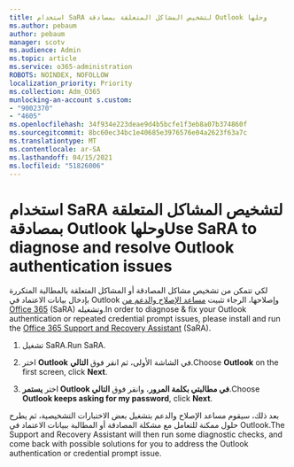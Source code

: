 ```yaml
---
title: استخدام SaRA لتشخيص المشاكل المتعلقة بمصادقة Outlook وحلها
ms.author: pebaum
author: pebaum
manager: scotv
ms.audience: Admin
ms.topic: article
ms.service: o365-administration
ROBOTS: NOINDEX, NOFOLLOW
localization_priority: Priority
ms.collection: Adm_O365
munlocking-an-account s.custom:
- "9002370"
- "4605"
ms.openlocfilehash: 34f934e223deae9d4b5bcfe1f3eb8a07b374860f
ms.sourcegitcommit: 8bc60ec34bc1e40685e3976576e04a2623f63a7c
ms.translationtype: MT
ms.contentlocale: ar-SA
ms.lasthandoff: 04/15/2021
ms.locfileid: "51826006"
---
```

# <a name="use-sara-to-diagnose-and-resolve-outlook-authentication-issues"></a><span data-ttu-id="dfe38-102">استخدام SaRA لتشخيص المشاكل المتعلقة بمصادقة Outlook وحلها</span><span class="sxs-lookup"><span data-stu-id="dfe38-102">Use SaRA to diagnose and resolve Outlook authentication issues</span></span>

<span data-ttu-id="dfe38-103">لكي تتمكن من تشخيص مشاكل المصادقة أو المشاكل المتعلقة بالمطالبة المتكررة بإدخال بيانات الاعتماد في Outlook وإصلاحها، الرجاء تثبيت [مساعد الإصلاح والدعم من Office 365](https://diagnostics.office.com/#/) (SaRA) وتشغيله.</span><span class="sxs-lookup"><span data-stu-id="dfe38-103">In order to diagnose & fix your Outlook authentication or repeated credential prompt issues, please install and run the [Office 365 Support and Recovery Assistant](https://diagnostics.office.com/#/) (SaRA).</span></span>

1. <span data-ttu-id="dfe38-104">تشغيل SaRA.</span><span class="sxs-lookup"><span data-stu-id="dfe38-104">Run SaRA.</span></span>

2. <span data-ttu-id="dfe38-105">اختر **Outlook** في الشاشة الأولى، ثم انقر فوق **التالي**.</span><span class="sxs-lookup"><span data-stu-id="dfe38-105">Choose **Outlook** on the first screen, click **Next**.</span></span>

3. <span data-ttu-id="dfe38-106">اختر **يستمر Outlook في مطالبتي بكلمة المرور**، وانقر فوق **التالي**.</span><span class="sxs-lookup"><span data-stu-id="dfe38-106">Choose **Outlook keeps asking for my password**, click **Next**.</span></span>

<span data-ttu-id="dfe38-107">بعد ذلك، سيقوم مساعد الإصلاح والدعم بتشغيل بعض الاختبارات التشخيصية، ثم يطرح حلول ممكنة للتعامل مع مشكلة المصادقة أو المطالبة ببيانات الاعتماد في Outlook.</span><span class="sxs-lookup"><span data-stu-id="dfe38-107">The Support and Recovery Assistant will then run some diagnostic checks, and come back with possible solutions for you to address the Outlook authentication or credential prompt issue.</span></span>

